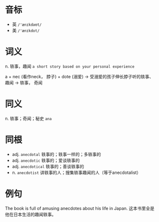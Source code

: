 # 音标

- 英 `/'ænɪkdəʊt/`
- 美 `/'ænɪkdot/`

# 词义

n. 轶事，趣闻
`a short story based on your personal experience`



a + nec (看作neck， 脖子) + dote (溺爱) → 受溺爱的孩子伸长脖子听的轶事、 趣闻 → 轶事， 奇闻

# 同义

n. 轶事；奇闻；秘史
`ana`

# 同根

- adj. `anecdotal` 轶事的；轶事一样的；多轶事的
- adj. `anecdotic` 轶事的；爱谈轶事的
- adj. `anecdotical` 轶事的；善谈轶事的
- n. `anecdotist` 讲轶事的人；搜集轶事趣闻的人（等于anecdotalist）

# 例句

The book is full of amusing anecdotes about his life in Japan.
这本书里全是他在日本生活的趣闻轶事。


